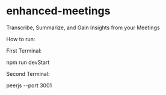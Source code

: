 # enhanced-meetings
Transcribe, Summarize, and Gain Insights from your Meetings

How to run:

First Terminal:

npm run devStart

Second Terminal:

peerjs --port 3001